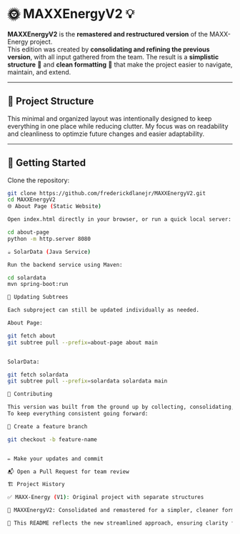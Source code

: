 # 🌞 MAXXEnergyV2 💡

**MAXXEnergyV2** is the **remastered and restructured version** of the MAXX-Energy project.  
This edition was created by **consolidating and refining the previous version**, with all input gathered from the team. The result is a **simplistic structure** 🧩 and **clean formatting** 🧹 that make the project easier to navigate, maintain, and extend.  

---

## 📂 Project Structure  

This minimal and organized layout was intentionally designed to keep everything in one place while reducing clutter. 
My focus was on readability and cleanliness to optimzie future changes and easier adaptability.  

---

## 🚀 Getting Started  

Clone the repository:  

```bash
git clone https://github.com/frederickdlanejr/MAXXEnergyV2.git
cd MAXXEnergyV2
🌐 About Page (Static Website)

Open index.html directly in your browser, or run a quick local server:

cd about-page
python -m http.server 8080

☕ SolarData (Java Service)

Run the backend service using Maven:

cd solardata
mvn spring-boot:run

🔄 Updating Subtrees

Each subproject can still be updated individually as needed.

About Page:

git fetch about
git subtree pull --prefix=about-page about main


SolarData:

git fetch solardata
git subtree pull --prefix=solardata solardata main

🤝 Contributing

This version was built from the ground up by collecting, consolidating, and refining all contributions from the team.
To keep everything consistent going forward:

🌱 Create a feature branch

git checkout -b feature-name


✏️ Make your updates and commit

📬 Open a Pull Request for team review

🏗️ Project History

✅ MAXX-Energy (V1): Original project with separate structures

🔄 MAXXEnergyV2: Consolidated and remastered for a simpler, cleaner format

📖 This README reflects the new streamlined approach, ensuring clarity for both new and returning contributors
